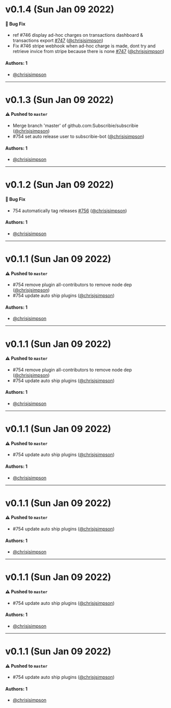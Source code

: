 # v0.1.4 (Sun Jan 09 2022)

#### 🐛 Bug Fix

- ref #746 display ad-hoc charges on transactions dashboard & transactions export [#747](https://github.com/Subscribie/subscribie/pull/747) ([@chrisjsimpson](https://github.com/chrisjsimpson))
- Fix #746 stripe webhook when ad-hoc charge is made, dont try and retrieve invice from stripe because there is none [#747](https://github.com/Subscribie/subscribie/pull/747) ([@chrisjsimpson](https://github.com/chrisjsimpson))

#### Authors: 1

- [@chrisjsimpson](https://github.com/chrisjsimpson)

---

# v0.1.3 (Sun Jan 09 2022)

#### ⚠️ Pushed to `master`

- Merge branch 'master' of github.com:Subscribie/subscribie ([@chrisjsimpson](https://github.com/chrisjsimpson))
- #754 set auto release user to subscribie-bot ([@chrisjsimpson](https://github.com/chrisjsimpson))

#### Authors: 1

- [@chrisjsimpson](https://github.com/chrisjsimpson)

---

# v0.1.2 (Sun Jan 09 2022)

#### 🐛 Bug Fix

- 754 automatically tag releases [#756](https://github.com/Subscribie/subscribie/pull/756) ([@chrisjsimpson](https://github.com/chrisjsimpson))

#### Authors: 1

- [@chrisjsimpson](https://github.com/chrisjsimpson)

---

# v0.1.1 (Sun Jan 09 2022)

#### ⚠️ Pushed to `master`

- #754 remove plugin all-contributors to remove node dep ([@chrisjsimpson](https://github.com/chrisjsimpson))
- #754 update auto ship plugins ([@chrisjsimpson](https://github.com/chrisjsimpson))

#### Authors: 1

- [@chrisjsimpson](https://github.com/chrisjsimpson)

---

# v0.1.1 (Sun Jan 09 2022)

#### ⚠️ Pushed to `master`

- #754 remove plugin all-contributors to remove node dep ([@chrisjsimpson](https://github.com/chrisjsimpson))
- #754 update auto ship plugins ([@chrisjsimpson](https://github.com/chrisjsimpson))

#### Authors: 1

- [@chrisjsimpson](https://github.com/chrisjsimpson)

---

# v0.1.1 (Sun Jan 09 2022)

#### ⚠️ Pushed to `master`

- #754 update auto ship plugins ([@chrisjsimpson](https://github.com/chrisjsimpson))

#### Authors: 1

- [@chrisjsimpson](https://github.com/chrisjsimpson)

---

# v0.1.1 (Sun Jan 09 2022)

#### ⚠️ Pushed to `master`

- #754 update auto ship plugins ([@chrisjsimpson](https://github.com/chrisjsimpson))

#### Authors: 1

- [@chrisjsimpson](https://github.com/chrisjsimpson)

---

# v0.1.1 (Sun Jan 09 2022)

#### ⚠️ Pushed to `master`

- #754 update auto ship plugins ([@chrisjsimpson](https://github.com/chrisjsimpson))

#### Authors: 1

- [@chrisjsimpson](https://github.com/chrisjsimpson)

---

# v0.1.1 (Sun Jan 09 2022)

#### ⚠️ Pushed to `master`

- #754 update auto ship plugins ([@chrisjsimpson](https://github.com/chrisjsimpson))

#### Authors: 1

- [@chrisjsimpson](https://github.com/chrisjsimpson)
